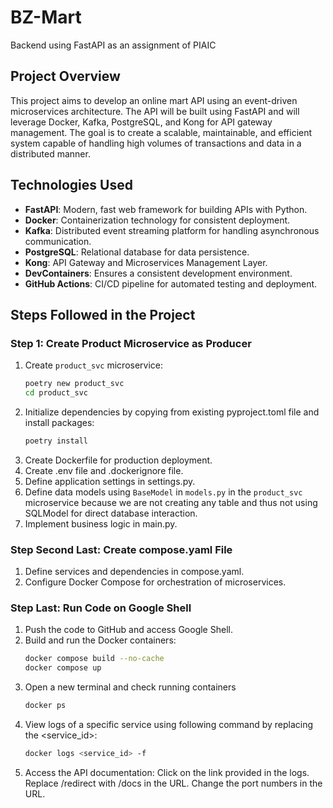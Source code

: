 # BZ-Mart

Backend using FastAPI as an assignment of PIAIC

## Project Overview

This project aims to develop an online mart API using an event-driven microservices architecture. The API will be built using FastAPI and will leverage Docker, Kafka, PostgreSQL, and Kong for API gateway management. The goal is to create a scalable, maintainable, and efficient system capable of handling high volumes of transactions and data in a distributed manner.

## Technologies Used

- **FastAPI**: Modern, fast web framework for building APIs with Python.
- **Docker**: Containerization technology for consistent deployment.
- **Kafka**: Distributed event streaming platform for handling asynchronous communication.
- **PostgreSQL**: Relational database for data persistence.
- **Kong**: API Gateway and Microservices Management Layer.
- **DevContainers**: Ensures a consistent development environment.
- **GitHub Actions**: CI/CD pipeline for automated testing and deployment.

## Steps Followed in the Project

### Step 1: Create Product Microservice as Producer

1. Create `product_svc` microservice:
   ```bash
   poetry new product_svc
   cd product_svc
2. Initialize dependencies by copying from existing pyproject.toml file and install packages:
   ```bash
   poetry install
3. Create Dockerfile for production deployment.
4. Create .env file and .dockerignore file.
5. Define application settings in settings.py.
6. Define data models using `BaseModel` in `models.py` in the `product_svc` microservice because we are not creating any table and thus not using SQLModel for direct database interaction.
7. Implement business logic in main.py.

### Step Second Last: Create compose.yaml File
1. Define services and dependencies in compose.yaml.
2. Configure Docker Compose for orchestration of microservices.

### Step Last: Run Code on Google Shell
1. Push the code to GitHub and access Google Shell.
2. Build and run the Docker containers:
   ```bash
   docker compose build --no-cache
   docker compose up
3. Open a new terminal and check running containers
   ```bash
   docker ps
4. View logs of a specific service using following command by replacing the <service_id>:
   ```bash
   docker logs <service_id> -f
5. Access the API documentation:
   Click on the link provided in the logs.
   Replace /redirect with /docs in the URL.
   Change the port numbers in the URL.